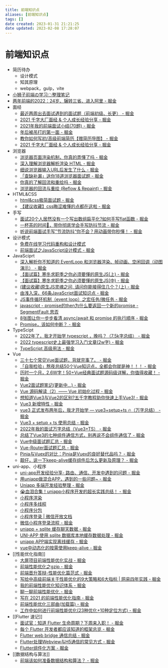 ```yaml
---
title: 前端知识点
aliases: [前端知识点]
tags: []
date created: 2023-01-31 21:21:25
date updated: 2023-02-08 17:28:07
---
```


# 前端知识点

- 简历待办
	- 设计模式
	- 知其原理
	- webpack，gulp，vite
- [小狮子前端の学习☁整理笔记](https://github.com/Chocolate1999/Front-end-learning-to-organize-notes)
- [两年前端的2022：24岁、辗转三省、进入阿里 - 掘金](https://juejin.cn/post/7177207701326774327)
- 面经
	- [最近两周出去面试遇到的面试题（前端初级、长更） - 掘金](https://juejin.cn/post/7073869980411887652)
	- [2021 千字大厂面经 & 个人成长经验分享 - 掘金](https://juejin.cn/post/6922290178836922381)
	- [2021年我的前端面试小结(70题) - 掘金](https://juejin.cn/post/7026947170683076621)
	- [年后被吊打的第一面 - 掘金](https://juejin.cn/post/7193979904458195005)
	- [教你如何写初/高级前端简历【赠简历导图】 - 掘金](https://juejin.cn/post/6844904121368068103)
	- [2021 千字大厂面经 & 个人成长经验分享 - 掘金](https://juejin.cn/post/6922290178836922381)
- 浏览器
	- [浏览器页面渲染机制，你真的弄懂了吗 - 掘金](https://juejin.cn/post/6844903695742664717)
	- [深入理解浏览器解析渲染 HTML - 掘金](https://juejin.cn/post/6844904131346300942)
	- [细说浏览器输入URL后发生了什么 - 掘金](https://juejin.cn/post/6844904054074654728)
	- [「查缺补漏」送你18道浏览器面试题 - 掘金](https://juejin.cn/post/6854573215830933512)
	- [你真的了解回流和重绘吗 - 掘金](https://juejin.cn/post/6844903779700047885)
	- [浏览器的回流与重绘 (Reflow & Repaint) - 掘金](https://juejin.cn/post/6844903569087266823)
- HTML&CSS
	- [html&css极简面试题 - 掘金](https://juejin.cn/post/7032101520627728421)
	- [【建议收藏】css晦涩难懂的点都在这啦 - 掘金](https://juejin.cn/post/6888102016007176200)
- 手写
	- [面试20个人居然没有一个写出数组扁平化?如何手写flat函数 - 掘金](https://juejin.cn/post/7118763684209524767)
	- [一杯茶的时间🍵，带你彻底学会手写防抖节流 - 掘金](https://juejin.cn/post/7016502001911463950)
	- [听说前端面试手写”节流防抖“你不会？用动画带你秒懂！ - 掘金](https://juejin.cn/post/6962949488646291486)
- 设计模式
	- [免费在线学习代码重构和设计模式](https://refactoringguru.cn/)
	- [前端面试之JavaScript设计模式 - 掘金](https://juejin.cn/post/6844903861606416397)
- JavaSciprt
	- [深入解析你不知道的 EventLoop 和浏览器渲染、帧动画、空闲回调（动图演示） - 掘金](https://juejin.cn/post/6844904165462769678)
	- [【面试篇】寒冬求职季之你必须要懂的原生JS(上) - 掘金](https://juejin.cn/post/6844903815053852685)
	- [【面试篇】寒冬求职季之你必须要懂的原生JS(中) - 掘金](https://juejin.cn/post/6844903828093927431)
	- [(建议收藏)原生JS灵魂之问, 请问你能接得住几个？(上) - 掘金](https://juejin.cn/post/6844903974378668039)
	- [由浅入深，66条JavaScript面试知识点 - 掘金](https://juejin.cn/post/6844904200917221389)
	- [JS事件循环机制（event loop）之宏任务/微任务 - 掘金](https://juejin.cn/post/6844903638238756878)
	- [javascript - promise的then为什么要返回一个新的promise - SegmentFault 思否](https://segmentfault.com/q/1010000022049517/a-1020000022053181)
	- [8张图让你一步步看清 async/await 和 promise 的执行顺序 - 掘金](https://juejin.cn/post/6844903734321872910)
	- [Promise，该如何中断？ - 掘金](https://juejin.cn/post/7075525758810062855)
- TypeScipt
	- [2022年了，我才开始学 typescript ，晚吗？（7.5k字总结） - 掘金](https://juejin.cn/post/7124117404187099172)
	- [2022 typescript史上最强学习入门文章(2w字) - 掘金](https://juejin.cn/post/7018805943710253086)
	- [TypeScript 高级用法 - 掘金](https://juejin.cn/post/6926794697553739784)
- Vue
	- [三十七个常见Vue面试题，背就完事了。 - 掘金](https://juejin.cn/post/7043074656047202334)
	- [「自我检验」熬夜总结50个Vue知识点，全都会你就是神！！！ - 掘金](https://juejin.cn/post/6984210440276410399)
	- [历时一个月，2.6W字！50+Vue经典面试题源码级详解，你值得收藏！ - 掘金](https://juejin.cn/post/7097067108663558151)
	- [Vue2面试题笔记(更新中...) - 掘金](https://juejin.cn/post/6917144916455849991#heading-2)
	- [Vue 源码解读（2）—— Vue 初始化过程 - 掘金](https://juejin.cn/post/6950084496515399717)
	- [想知道Vue3与Vue2的区别?五千字教程助你快速上手Vue3! - 掘金](https://juejin.cn/post/7111129583713255461)
	- [Vue3 新增特性 - 掘金](https://juejin.cn/post/7179147881473900599)
	- [vue3 正式发布两年后，我才开始学 — vue3+setup+ts 🔥（万字总结） - 掘金](https://juejin.cn/post/7158331832512020511)
	- [Vue3 + setup + ts 使用总结 - 掘金](https://juejin.cn/post/7127668333565968421)
	- [2022年我的面试万字总结（Vue3+TS） - 掘金](https://juejin.cn/post/7160962909332307981)
	- [总结了Vue3的七种组件通信方式，别再说不会组件通信了 - 掘金](https://juejin.cn/post/7062740057018335245)
	- [Vue中级面试题汇总 - 掘金](https://juejin.cn/post/6844903934314676231)
	- [Vue-Router面试题汇总 - 掘金](https://juejin.cn/post/6844903961745440775)
	- [Pinia与Vuex的对比：Pinia是Vuex的良好替代品吗？ - 掘金](https://juejin.cn/post/6986540472986501150)
	- [靓仔，说一下keep-alive缓存组件后怎么更新及原理？ - 掘金](https://juejin.cn/post/7165675789885636616)
- uni-app、小程序
	- [uni-app开发经验分享- 路由、通信、开发中遇到的问题 - 掘金](https://juejin.cn/post/6919341967432220679#heading-11)
	- [用uniapp做混合APP，遇到的一些问题~ - 掘金](https://juejin.cn/post/7002053318373539871)
	- [Uniapp 多端开发经验整理 - 掘金](https://juejin.cn/post/7138221718518595621)
	- [😭血泪合集！uniapp小程序开发的超长实践总结！ - 掘金](https://juejin.cn/post/7020680215009427470#heading-35)
	- [小程序渲染](https://developers.weixin.qq.com/miniprogram/dev/framework/runtime/skyline/introduction.html)
	- [小程序多线程](https://developers.weixin.qq.com/miniprogram/dev/framework/workers.html)
	- [小程序分包](https://developers.weixin.qq.com/miniprogram/dev/framework/subpackages.html)
	- [小程序登录 | 微信开放文档](https://developers.weixin.qq.com/miniprogram/dev/framework/open-ability/login.html)
	- [微信小程序登录流程 - 掘金](https://juejin.cn/post/6955754095860776973)
	- [uniapp + sqlite 缓存聊天数据 - 掘金](https://juejin.cn/post/7046282027909251080)
	- [UNI-APP 使用 sqlite 数据库本地缓存数据处理 - 掘金](https://juejin.cn/post/7005409901958676493)
	- [uniapp APP端实现离线缓存 - 掘金](https://juejin.cn/post/7140195119046754340)
	- [vue中动态化的按需使用keep-alive - 掘金](https://juejin.cn/post/6844904114422300680)
- [[性能优化指南]]
	- [大屏项目前端性能优化实战 - 掘金](https://juejin.cn/post/7000347610070384677)
	- [前端性能优化之gzip - 掘金](https://juejin.cn/post/7175530206164680764)
	- [前端晋升答辩-性能优化篇范式 - 掘金](https://juejin.cn/post/7126986286367244324)
	- [写给中高级前端关于性能优化的9大策略和6大指标 | 网易四年实践 - 掘金](https://juejin.cn/post/6981673766178783262)
	- [我的前端性能优化知识体系 - 掘金](https://juejin.cn/post/7063754993072865287)
	- [聊一聊前端性能优化 - 掘金](https://juejin.cn/post/6911472693405548557)
	- [写在 2021 的前端性能优化指南 - 掘金](https://juejin.cn/post/7020212914020302856)
	- [前端性能优化三部曲(加载篇) - 掘金](https://juejin.cn/post/6844903863963631623)
	- [工作中如何进行前端性能优化(23种优化+10种定位方式) - 掘金](https://juejin.cn/post/6904517485349830670)
- [[Flutter 速记]]
	- [面试官：知道 Flutter 生命周期？下周来入职！ - 掘金](https://juejin.cn/post/7056646298073563166)
	- [每个 Flutter 开发者都应该知道的框架总览 - 掘金](https://juejin.cn/post/7054817076073988127#heading-18)
	- [Flutter web bridge 通信总结 - 掘金](https://juejin.cn/post/7191835597546209341)
	- [Flutter处理Webview与H5通信的常见方式 - 掘金](https://juejin.cn/post/6844904114485198856)
	- [Flutter组件化方案 - 掘金](https://juejin.cn/post/7006236078218674207)
- [[数据结构与算法]]
	- [前端该如何准备数据结构和算法？ - 掘金](https://juejin.cn/post/6844903919722692621)
